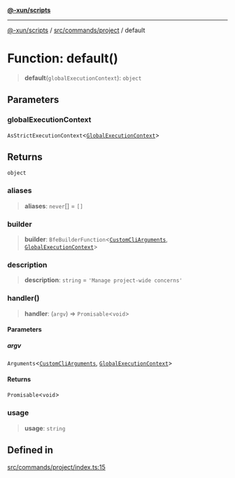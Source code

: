 [**@-xun/scripts**](../../../../README.md)

***

[@-xun/scripts](../../../../README.md) / [src/commands/project](../README.md) / default

# Function: default()

> **default**(`globalExecutionContext`): `object`

## Parameters

### globalExecutionContext

`AsStrictExecutionContext`\<[`GlobalExecutionContext`](../../../configure/type-aliases/GlobalExecutionContext.md)\>

## Returns

`object`

### aliases

> **aliases**: `never`[] = `[]`

### builder

> **builder**: `BfeBuilderFunction`\<[`CustomCliArguments`](../info/type-aliases/CustomCliArguments.md), [`GlobalExecutionContext`](../../../configure/type-aliases/GlobalExecutionContext.md)\>

### description

> **description**: `string` = `'Manage project-wide concerns'`

### handler()

> **handler**: (`argv`) => `Promisable`\<`void`\>

#### Parameters

##### argv

`Arguments`\<[`CustomCliArguments`](../info/type-aliases/CustomCliArguments.md), [`GlobalExecutionContext`](../../../configure/type-aliases/GlobalExecutionContext.md)\>

#### Returns

`Promisable`\<`void`\>

### usage

> **usage**: `string`

## Defined in

[src/commands/project/index.ts:15](https://github.com/Xunnamius/xscripts/blob/3a8e3952522a9aa3e84a1990f6fcb2207da32534/src/commands/project/index.ts#L15)
